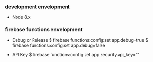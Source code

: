 ### development envelopment
- Node 8.x

### firebase functions envelopment

- Debug or Release
$ firebase functions:config:set app.debug=true
$ firebase functions:config:set app.debug=false

- API Key
$ firebase functions:config:set app.security.api_key=""
